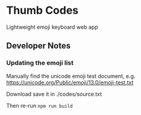 # Thumb Codes

Lightweight emoji keyboard web app

## Developer Notes

### Updating the emoji list

Manually find the unicode emoji test document, e.g. https://unicode.org/Public/emoji/13.0/emoji-test.txt

Download save it in ./codes/source.txt

Then re-run `npm run build`


